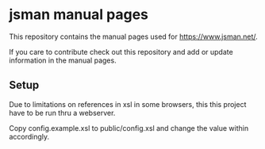 jsman manual pages
==================

This repository contains the manual pages used for https://www.jsman.net/.

If you care to contribute check out this repository and add or update information in the manual pages.

Setup
-----

Due to limitations on references in xsl in some browsers, this this project have to be run thru a webserver.

Copy config.example.xsl to public/config.xsl and change the value within accordingly. 
